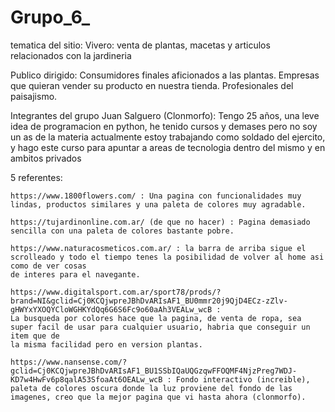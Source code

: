 # Grupo_6_


tematica del sitio:
    Vivero: venta de plantas, macetas y articulos relacionados con la jardineria

Publico dirigido:
    Consumidores finales aficionados a las plantas.
    Empresas que quieran vender su producto en nuestra tienda.
    Profesionales del paisajismo.

Integrantes del grupo
    Juan Salguero (Clonmorfo): Tengo 25 años, una leve idea de programacion en python, he tenido cursos y demases pero no soy un as de la materia
    actualmente estoy trabajando como soldado del ejercito, y hago este curso para apuntar a areas de tecnologia dentro del mismo y en ambitos privados



5 referentes:

    https://www.1800flowers.com/ : Una pagina con funcionalidades muy lindas, productos similares y una paleta de colores muy agradable.

    https://tujardinonline.com.ar/ (de que no hacer) : Pagina demasiado sencilla con una paleta de colores bastante pobre.

    https://www.naturacosmeticos.com.ar/ : la barra de arriba sigue el scrolleado y todo el tiempo tenes la posibilidad de volver al home asi como de ver cosas 
    de interes para el navegante.

    https://www.digitalsport.com.ar/sport78/prods/?brand=NI&gclid=Cj0KCQjwpreJBhDvARIsAF1_BU0mmr20j9QjD4ECz-zZlv-gHWYxYXOQYCloWGHKYdQq6G6S6Fc9o60aAh3VEALw_wcB :
    La busqueda por colores hace que la pagina, de venta de ropa, sea super facil de usar para cualquier usuario, habria que conseguir un item que de 
    la misma facilidad pero en version plantas.

    https://www.nansense.com/?gclid=Cj0KCQjwpreJBhDvARIsAF1_BU1SSbIQaUQGzqwFFOQMF4NjzPreg7WDJ-KD7w4HwFv6p8qalA53SfoaAt6OEALw_wcB : Fondo interactivo (increible),
    paleta de colores oscura donde la luz proviene del fondo de las imagenes, creo que la mejor pagina que vi hasta ahora (clonmorfo).
    


